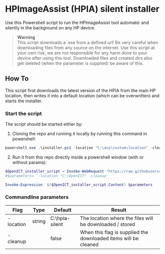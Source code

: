 # HPImageAssist (HPIA) silent installer

Use this Powershell script to run the HPImageAssist tool automatic and silently in the background on any HP device. </br>
> **Warning**</br>
>This script downloads a .exe from a defined url! Be very careful when downloading files from any source on the internet. Use this script at your own risk, we are not responsible for any harm done to your device after using this tool. Downloaded files and created dirs also get deleted (when the parameter is supplied) be aware of this.

## How To
This script first downloads the latest version of the HPIA from the main HP location, then writes it into a default location (which can be overwritten) and starts the installer. </br>

### Start the script
The script should be started either by:
1. Cloning the repo and running it locally by running this command in powershell:
``` powershell
powershell.exe .\installer.ps1 -location "C:\any\custom\location" -cleanup
```
2. Run it from this repo directly inside a powershell window (with or without params):
``` powershell
$OpenICT_installer_script = Invoke-WebRequest "https://raw.githubusercontent.com/openictnl/HPIA-installer/master/installer.ps1"
#$parameters= '-location "C:\OpenICT" -cleanup'

Invoke-Expression  $($OpenICT_installer_script.Content) $parameters
```

### Commandline parameters
| Flag | Type | Default | Result |
| ------------- | ------------- | ------------- | ------------- |
| -location | string | C:\hpia-silent | The location where the files will be downloaded / stored
| -cleanup | | false | When this flag is supplied the downloaded items will be cleaned

